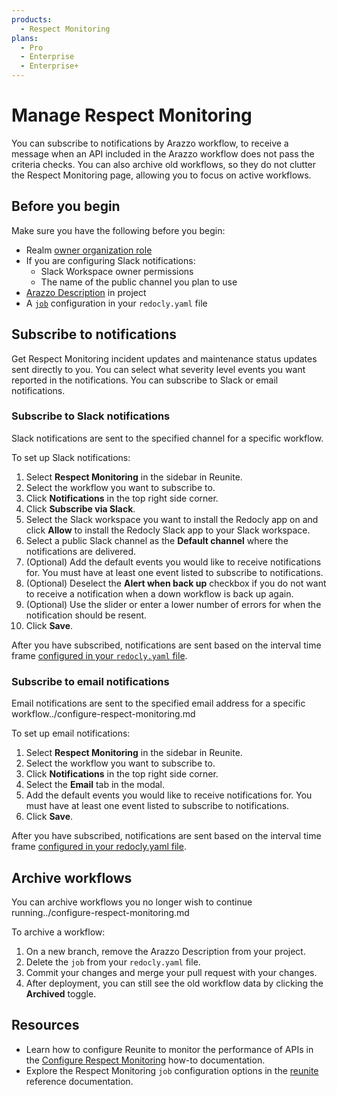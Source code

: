 ```yaml
---
products:
  - Respect Monitoring
plans:
  - Pro
  - Enterprise
  - Enterprise+
---
```

# Manage Respect Monitoring

You can subscribe to notifications by Arazzo workflow, to receive a message when an API included in the Arazzo workflow does not pass the criteria checks.
You can also archive old workflows, so they do not clutter the Respect Monitoring page, allowing you to focus on active workflows.

## Before you begin

Make sure you have the following before you begin:

- Realm [owner organization role](../concepts/roles.md)
- If you are configuring Slack notifications:
  - Slack Workspace owner permissions
  - The name of the public channel you plan to use
- [Arazzo Description](https://spec.openapis.org/arazzo/latest.html) in project
- A [`job`](../../config/reunite.md#jobs-object) configuration in your `redocly.yaml` file

## Subscribe to notifications

Get Respect Monitoring incident updates and maintenance status updates sent directly to you.
You can select what severity level events you want reported in the notifications.
You can subscribe to Slack or email notifications.

### Subscribe to Slack notifications

Slack notifications are sent to the specified channel for a specific workflow.

To set up Slack notifications:

1. Select **Respect Monitoring** in the sidebar in Reunite.
1. Select the workflow you want to subscribe to.
1. Click **Notifications** in the top right side corner.
1. Click **Subscribe via Slack**.
1. Select the Slack workspace you want to install the Redocly app on and click **Allow** to install the Redocly Slack app to your Slack workspace.
1. Select a public Slack channel as the **Default channel** where the notifications are delivered.
1. (Optional) Add the default events you would like to receive notifications for.
   You must have at least one event listed to subscribe to notifications.
1. (Optional) Deselect the **Alert when back up** checkbox if you do not want to receive a notification when a down workflow is back up again.
1. (Optional) Use the slider or enter a lower number of errors for when the notification should be resent.
1. Click **Save**.

After you have subscribed, notifications are sent based on the interval time frame [configured in your `redocly.yaml` file](./configure-respect-monitoring.md).

### Subscribe to email notifications

Email notifications are sent to the specified email address for a specific workflow../configure-respect-monitoring.md

To set up email notifications:

1. Select **Respect Monitoring** in the sidebar in Reunite.
1. Select the workflow you want to subscribe to.
1. Click **Notifications** in the top right side corner.
1. Select the **Email** tab in the modal.
1. Add the default events you would like to receive notifications for.
   You must have at least one event listed to subscribe to notifications.
1. Click **Save**.

After you have subscribed, notifications are sent based on the interval time frame [configured in your redocly.yaml file](./configure-respect-monitoring.md).

## Archive workflows

You can archive workflows you no longer wish to continue running../configure-respect-monitoring.md

To archive a workflow:

1. On a new branch, remove the Arazzo Description from your project.
2. Delete the `job` from your `redocly.yaml` file.
3. Commit your changes and merge your pull request with your changes.
4. After deployment, you can still see the old workflow data by clicking the **Archived** toggle.

## Resources

* Learn how to configure Reunite to monitor the performance of APIs in the [Configure Respect Monitoring](./configure-respect-monitoring.md) how-to documentation.
* Explore the Respect Monitoring `job` configuration options in the [reunite](../../config/reunite.md) reference documentation.
